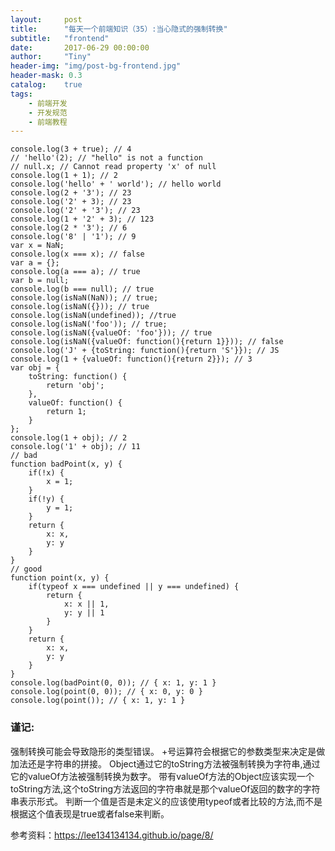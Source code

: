 ```yaml
---
layout:     post
title:      "每天一个前端知识（35）:当心隐式的强制转换"
subtitle:   "frontend"
date:       2017-06-29 00:00:00
author:     "Tiny"
header-img: "img/post-bg-frontend.jpg"
header-mask: 0.3
catalog:    true
tags:
    - 前端开发
    - 开发规范
    - 前端教程
---
```


    console.log(3 + true); // 4
    // 'hello'(2); // "hello" is not a function
    // null.x; // Cannot read property 'x' of null
    console.log(1 + 1); // 2
    console.log('hello' + ' world'); // hello world
    console.log(2 + '3'); // 23
    console.log('2' + 3); // 23
    console.log('2' + '3'); // 23
    console.log(1 + '2' + 3); // 123
    console.log(2 * '3'); // 6
    console.log('8' | '1'); // 9
    var x = NaN;
    console.log(x === x); // false
    var a = {};
    console.log(a === a); // true
    var b = null;
    console.log(b === null); // true
    console.log(isNaN(NaN)); // true;
    console.log(isNaN({})); // true
    console.log(isNaN(undefined)); //true
    console.log(isNaN('foo')); // true;
    console.log(isNaN({valueOf: 'foo'})); // true
    console.log(isNaN({valueOf: function(){return 1}})); // false
    console.log('J' + {toString: function(){return 'S'}}); // JS
    console.log(1 + {valueOf: function(){return 2}}); // 3
    var obj = {
        toString: function() {
            return 'obj';
        },
        valueOf: function() {
            return 1;
        }
    };
    console.log(1 + obj); // 2
    console.log('1' + obj); // 11
    // bad
    function badPoint(x, y) {
        if(!x) {
            x = 1;
        }
        if(!y) {
            y = 1;
        }
        return {
            x: x,
            y: y
        }
    }
    // good
    function point(x, y) {
        if(typeof x === undefined || y === undefined) {
            return {
                x: x || 1,
                y: y || 1
            }
        }
        return {
            x: x,
            y: y
        }
    }
    console.log(badPoint(0, 0)); // { x: 1, y: 1 }
    console.log(point(0, 0)); // { x: 0, y: 0 }
    console.log(point()); // { x: 1, y: 1 }
    
### 谨记:

强制转换可能会导致隐形的类型错误。
+号运算符会根据它的参数类型来决定是做加法还是字符串的拼接。
Object通过它的toString方法被强制转换为字符串,通过它的valueOf方法被强制转换为数字。
带有valueOf方法的Object应该实现一个toString方法,这个toString方法返回的字符串就是那个valueOf返回的数字的字符串表示形式。
判断一个值是否是未定义的应该使用typeof或者比较的方法,而不是根据这个值表现是true或者false来判断。

参考资料：https://lee134134134.github.io/page/8/




